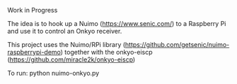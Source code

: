 Work in Progress

The idea is to hook up a Nuimo (https://www.senic.com/) to a Raspberry Pi and use it to control an Onkyo receiver.

This project uses the Nuimo/RPi library (https://github.com/getsenic/nuimo-raspberrypi-demo) together with the onkyo-eiscp (https://github.com/miracle2k/onkyo-eiscp)

To run: python nuimo-onkyo.py